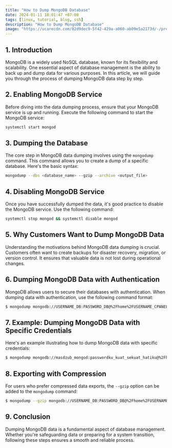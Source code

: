 ```yaml
---
title: "How to Dump MongoDB Database"
date: 2024-01-11 18:01:47 +07:00
tags: [linux, tutorial, blog, ssh]
description: "How to Dump MongoDB Database"
image: "https://ucarecdn.com/82d9dec9-5f42-429a-a060-ab09e5a2173d/-/preview/500x500/-/quality/smart_retina/-/format/auto/"
---
```


## 1. Introduction

MongoDB is a widely used NoSQL database, known for its flexibility and scalability. One essential aspect of database management is the ability to back up and dump data for various purposes. In this article, we will guide you through the process of dumping MongoDB data step by step.

## 2. Enabling MongoDB Service

Before diving into the data dumping process, ensure that your MongoDB service is up and running. Execute the following command to start the MongoDB service:

```bash
systemctl start mongod
```

## 3. Dumping the Database

The core step in MongoDB data dumping involves using the `mongodump` command. This command allows you to create a dump of a specific database. Here's the basic syntax:

```bash
mongodump --dbs <database_name> --gzip --archive <output_file>
```

## 4. Disabling MongoDB Service

Once you have successfully dumped the data, it's good practice to disable the MongoDB service. Use the following command:

```bash
systemctl stop mongod && systemctl disable mongod
```

## 5. Why Customers Want to Dump MongoDB Data

Understanding the motivations behind MongoDB data dumping is crucial. Customers often want to create backups for disaster recovery, migration, or version control. It ensures that valuable data is not lost during operational changes.

## 6. Dumping MongoDB Data with Authentication

MongoDB allows users to secure their databases with authentication. When dumping data with authentication, use the following command format:

```bash
$ mongodump mongodb://USERNAME_DB:PASSWORD_DB@%2Fhome%2FUSERNAME_CPANEL%2Fmongodb-0.sock/DB_MONGO -o <output_path>
```

## 7. Example: Dumping MongoDB Data with Specific Credentials

Here's an example illustrating how to dump MongoDB data with specific credentials:

```bash
$ mongodump mongodb://masdzub_mongod:passwordku_kuat_sekuat_hatiku@%2Fhome%2Fmasdzub%2Fmongodb-0.sock/mongo_db -o /home/masdzub/dump_mongodb
```

## 8. Exporting with Compression

For users who prefer compressed data exports, the `--gzip` option can be added to the `mongodump` command:

```bash
$ mongodump --gzip mongodb://USERNAME_DB:PASSWORD_DB@%2Fhome%2FUSERNAME_CPANEL%2Fmongodb-0.sock/DB_MONGO -o <output_path>
```

## 9. Conclusion

Dumping MongoDB data is a fundamental aspect of database management. Whether you're safeguarding data or preparing for a system transition, following these steps ensures a smooth and reliable process.
